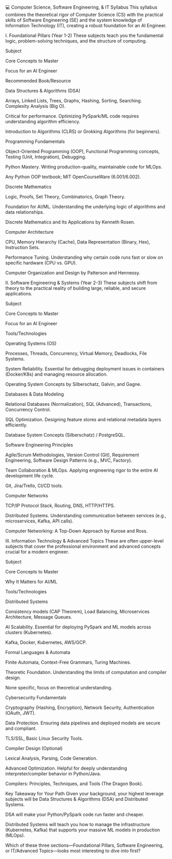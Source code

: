 💻 Computer Science, Software Engineering, & IT Syllabus
This syllabus combines the theoretical rigor of Computer Science (CS) with the practical skills of Software Engineering (SE) and the system knowledge of Information Technology (IT), creating a robust foundation for an AI Engineer.

I. Foundational Pillars (Year 1-2)
These subjects teach you the fundamental logic, problem-solving techniques, and the structure of computing.

Subject

Core Concepts to Master

Focus for an AI Engineer

Recommended Book/Resource

Data Structures & Algorithms (DSA)

Arrays, Linked Lists, Trees, Graphs, Hashing, Sorting, Searching. Complexity Analysis (Big O).

Critical for performance. Optimizing PySpark/ML code requires understanding algorithm efficiency.

Introduction to Algorithms (CLRS) or Grokking Algorithms (for beginners).

Programming Fundamentals

Object-Oriented Programming (OOP), Functional Programming concepts, Testing (Unit, Integration), Debugging.

Python Mastery. Writing production-quality, maintainable code for MLOps.

Any Python OOP textbook; MIT OpenCourseWare (6.001/6.002).

Discrete Mathematics

Logic, Proofs, Set Theory, Combinatorics, Graph Theory.

Foundation for AI/ML. Understanding the underlying logic of algorithms and data relationships.

Discrete Mathematics and Its Applications by Kenneth Rosen.

Computer Architecture

CPU, Memory Hierarchy (Cache), Data Representation (Binary, Hex), Instruction Sets.

Performance Tuning. Understanding why certain code runs fast or slow on specific hardware (CPU vs. GPU).

Computer Organization and Design by Patterson and Hennessy.

II. Software Engineering & Systems (Year 2-3)
These subjects shift from theory to the practical reality of building large, reliable, and secure applications.

Subject

Core Concepts to Master

Focus for an AI Engineer

Tools/Technologies

Operating Systems (OS)

Processes, Threads, Concurrency, Virtual Memory, Deadlocks, File Systems.

System Reliability. Essential for debugging deployment issues in containers (Docker/K8s) and managing resource allocation.

Operating System Concepts by Silberschatz, Galvin, and Gagne.

Databases & Data Modeling

Relational Databases (Normalization), SQL (Advanced), Transactions, Concurrency Control.

SQL Optimization. Designing feature stores and relational metadata layers efficiently.

Database System Concepts (Silberschatz) / PostgreSQL.

Software Engineering Principles

Agile/Scrum Methodologies, Version Control (Git), Requirement Engineering, Software Design Patterns (e.g., MVC, Factory).

Team Collaboration & MLOps. Applying engineering rigor to the entire AI development life cycle.

Git, Jira/Trello, CI/CD tools.

Computer Networks

TCP/IP Protocol Stack, Routing, DNS, HTTP/HTTPS.

Distributed Systems. Understanding communication between services (e.g., microservices, Kafka, API calls).

Computer Networking: A Top-Down Approach by Kurose and Ross.

III. Information Technology & Advanced Topics
These are often upper-level subjects that cover the professional environment and advanced concepts crucial for a modern engineer.

Subject

Core Concepts to Master

Why It Matters for AI/ML

Tools/Technologies

Distributed Systems

Consistency models (CAP Theorem), Load Balancing, Microservices Architecture, Message Queues.

AI Scalability. Essential for deploying PySpark and ML models across clusters (Kubernetes).

Kafka, Docker, Kubernetes, AWS/GCP.

Formal Languages & Automata

Finite Automata, Context-Free Grammars, Turing Machines.

Theoretic Foundation. Understanding the limits of computation and compiler design.

None specific, focus on theoretical understanding.

Cybersecurity Fundamentals

Cryptography (Hashing, Encryption), Network Security, Authentication (OAuth, JWT).

Data Protection. Ensuring data pipelines and deployed models are secure and compliant.

TLS/SSL, Basic Linux Security Tools.

Compiler Design (Optional)

Lexical Analysis, Parsing, Code Generation.

Advanced Optimization. Helpful for deeply understanding interpreter/compiler behavior in Python/Java.

Compilers: Principles, Techniques, and Tools (The Dragon Book).

Key Takeaway for Your Path
Given your background, your highest leverage subjects will be Data Structures & Algorithms (DSA) and Distributed Systems.

DSA will make your Python/PySpark code run faster and cheaper.

Distributed Systems will teach you how to manage the infrastructure (Kubernetes, Kafka) that supports your massive ML models in production (MLOps).

Which of these three sections—Foundational Pillars, Software Engineering, or IT/Advanced Topics—looks most interesting to dive into first?
